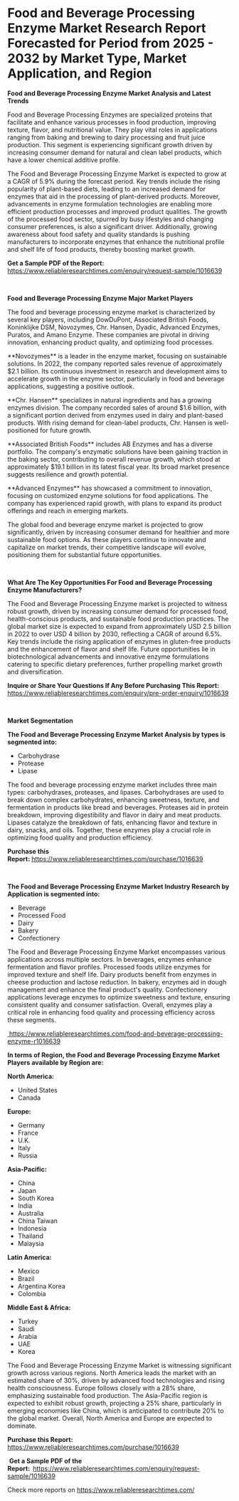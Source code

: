 <p><h1>Food and Beverage Processing Enzyme Market Research Report Forecasted for Period from 2025 -  2032 by Market Type, Market Application, and Region</h1></p><p><strong>Food and Beverage Processing Enzyme Market Analysis and Latest Trends</strong></p>
<p><p>Food and Beverage Processing Enzymes are specialized proteins that facilitate and enhance various processes in food production, improving texture, flavor, and nutritional value. They play vital roles in applications ranging from baking and brewing to dairy processing and fruit juice production. This segment is experiencing significant growth driven by increasing consumer demand for natural and clean label products, which have a lower chemical additive profile. </p><p>The Food and Beverage Processing Enzyme Market is expected to grow at a CAGR of 5.9% during the forecast period. Key trends include the rising popularity of plant-based diets, leading to an increased demand for enzymes that aid in the processing of plant-derived products. Moreover, advancements in enzyme formulation technologies are enabling more efficient production processes and improved product qualities. The growth of the processed food sector, spurred by busy lifestyles and changing consumer preferences, is also a significant driver. Additionally, growing awareness about food safety and quality standards is pushing manufacturers to incorporate enzymes that enhance the nutritional profile and shelf life of food products, thereby boosting market growth.</p></p>
<p><strong>Get a Sample PDF of the Report:&nbsp;</strong> <a href="https://www.reliableresearchtimes.com/enquiry/request-sample/1016639?utm_campaign=3055&utm_medium=2&utm_source=Github&utm_content=ia&utm_term=21032025&utm_id=food-and-beverage-processing-enzyme">https://www.reliableresearchtimes.com/enquiry/request-sample/1016639</a></p>
<p>&nbsp;</p>
<p><strong>Food and Beverage Processing Enzyme Major Market Players</strong></p>
<p><p>The food and beverage processing enzyme market is characterized by several key players, including DowDuPont, Associated British Foods, Koninklijke DSM, Novozymes, Chr. Hansen, Dyadic, Advanced Enzymes, Puratos, and Amano Enzyme. These companies are pivotal in driving innovation, enhancing product quality, and optimizing food processes.</p><p>**Novozymes** is a leader in the enzyme market, focusing on sustainable solutions. In 2022, the company reported sales revenue of approximately $2.1 billion. Its continuous investment in research and development aims to accelerate growth in the enzyme sector, particularly in food and beverage applications, suggesting a positive outlook.</p><p>**Chr. Hansen** specializes in natural ingredients and has a growing enzymes division. The company recorded sales of around $1.6 billion, with a significant portion derived from enzymes used in dairy and plant-based products. With rising demand for clean-label products, Chr. Hansen is well-positioned for future growth.</p><p>**Associated British Foods** includes AB Enzymes and has a diverse portfolio. The company's enzymatic solutions have been gaining traction in the baking sector, contributing to overall revenue growth, which stood at approximately $19.1 billion in its latest fiscal year. Its broad market presence suggests resilience and growth potential.</p><p>**Advanced Enzymes** has showcased a commitment to innovation, focusing on customized enzyme solutions for food applications. The company has experienced rapid growth, with plans to expand its product offerings and reach in emerging markets.</p><p>The global food and beverage enzyme market is projected to grow significantly, driven by increasing consumer demand for healthier and more sustainable food options. As these players continue to innovate and capitalize on market trends, their competitive landscape will evolve, positioning them for substantial future opportunities.</p></p>
<p>&nbsp;</p>
<p><strong>What Are The Key Opportunities For Food and Beverage Processing Enzyme Manufacturers?</strong></p>
<p><p>The Food and Beverage Processing Enzyme market is projected to witness robust growth, driven by increasing consumer demand for processed food, health-conscious products, and sustainable food production practices. The global market size is expected to expand from approximately USD 2.5 billion in 2022 to over USD 4 billion by 2030, reflecting a CAGR of around 6.5%. Key trends include the rising application of enzymes in gluten-free products and the enhancement of flavor and shelf life. Future opportunities lie in biotechnological advancements and innovative enzyme formulations catering to specific dietary preferences, further propelling market growth and diversification.</p></p>
<p><strong>Inquire or Share Your Questions If Any Before Purchasing This Report:</strong> <a href="https://www.reliableresearchtimes.com/enquiry/pre-order-enquiry/1016639?utm_campaign=3055&utm_medium=2&utm_source=Github&utm_content=ia&utm_term=21032025&utm_id=food-and-beverage-processing-enzyme">https://www.reliableresearchtimes.com/enquiry/pre-order-enquiry/1016639</a></p>
<p>&nbsp;</p>
<p><strong>Market Segmentation</strong></p>
<p><strong>The Food and Beverage Processing Enzyme Market Analysis by types is segmented into:</strong></p>
<p><ul><li>Carbohydrase</li><li>Protease</li><li>Lipase</li></ul></p>
<p><p>The food and beverage processing enzyme market includes three main types: carbohydrases, proteases, and lipases. Carbohydrases are used to break down complex carbohydrates, enhancing sweetness, texture, and fermentation in products like bread and beverages. Proteases aid in protein breakdown, improving digestibility and flavor in dairy and meat products. Lipases catalyze the breakdown of fats, enhancing flavor and texture in dairy, snacks, and oils. Together, these enzymes play a crucial role in optimizing food quality and production efficiency.</p></p>
<p><strong>Purchase this Report:&nbsp;</strong><a href="https://www.reliableresearchtimes.com/purchase/1016639?utm_campaign=3055&utm_medium=2&utm_source=Github&utm_content=ia&utm_term=21032025&utm_id=food-and-beverage-processing-enzyme">https://www.reliableresearchtimes.com/purchase/1016639</a></p>
<p>&nbsp;</p>
<p><strong>The Food and Beverage Processing Enzyme Market Industry Research by Application is segmented into:</strong></p>
<p><ul><li>Beverage</li><li>Processed Food</li><li>Dairy</li><li>Bakery</li><li>Confectionery</li></ul></p>
<p><p>The Food and Beverage Processing Enzyme Market encompasses various applications across multiple sectors. In beverages, enzymes enhance fermentation and flavor profiles. Processed foods utilize enzymes for improved texture and shelf life. Dairy products benefit from enzymes in cheese production and lactose reduction. In bakery, enzymes aid in dough management and enhance the final product's quality. Confectionery applications leverage enzymes to optimize sweetness and texture, ensuring consistent quality and consumer satisfaction. Overall, enzymes play a critical role in enhancing food quality and processing efficiency across these segments.</p></p>
<p><a href="https://www.reliableresearchtimes.com/food-and-beverage-processing-enzyme-r1016639?utm_campaign=3055&utm_medium=2&utm_source=Github&utm_content=ia&utm_term=21032025&utm_id=food-and-beverage-processing-enzyme">&nbsp;https://www.reliableresearchtimes.com/food-and-beverage-processing-enzyme-r1016639</a></p>
<p><strong>In terms of Region, the Food and Beverage Processing Enzyme Market Players available by Region are:</strong></p>
<p>
    <p> <strong> North America: </strong>
        <ul>
            <li>United States</li>
            <li>Canada</li>
        </ul>
        </p> 
    <p> <strong> Europe: </strong>
        <ul>
            <li>Germany</li>
            <li>France</li>
            <li>U.K.</li>
            <li>Italy</li>
            <li>Russia</li>
        </ul>
        </p> 
    <p> <strong> Asia-Pacific: </strong>
        <ul>
            <li>China</li>
            <li>Japan</li>
            <li>South Korea</li>
            <li>India</li>
            <li>Australia</li>
            <li>China Taiwan</li>
            <li>Indonesia</li>
            <li>Thailand</li>
            <li>Malaysia</li>
        </ul>
        </p> 
    <p> <strong> Latin America: </strong>
        <ul>
            <li>Mexico</li>
            <li>Brazil</li>
            <li>Argentina Korea</li>
            <li>Colombia</li>
        </ul>
        </p> 
    <p> <strong> Middle East & Africa: </strong>
        <ul>
            <li>Turkey</li>
            <li>Saudi</li>
            <li>Arabia</li>
            <li>UAE</li>
            <li>Korea</li>
        </ul>
    </p>
    </p>
<p><p>The Food and Beverage Processing Enzyme Market is witnessing significant growth across various regions. North America leads the market with an estimated share of 30%, driven by advanced food technologies and rising health consciousness. Europe follows closely with a 28% share, emphasizing sustainable food production. The Asia-Pacific region is expected to exhibit robust growth, projecting a 25% share, particularly in emerging economies like China, which is anticipated to contribute 20% to the global market. Overall, North America and Europe are expected to dominate.</p></p>
<p><strong>Purchase this Report: </strong><a href="https://www.reliableresearchtimes.com/purchase/1016639?utm_campaign=3055&utm_medium=2&utm_source=Github&utm_content=ia&utm_term=21032025&utm_id=food-and-beverage-processing-enzyme">https://www.reliableresearchtimes.com/purchase/1016639</a></p>
<p>&nbsp;<strong>Get a Sample PDF of the Report:&nbsp;&nbsp;</strong><a href="https://www.reliableresearchtimes.com/enquiry/request-sample/1016639?utm_campaign=3055&utm_medium=2&utm_source=Github&utm_content=ia&utm_term=21032025&utm_id=food-and-beverage-processing-enzyme">https://www.reliableresearchtimes.com/enquiry/request-sample/1016639</a></p>
<p><strong></strong></p>
<p>Check more reports on <a href="https://www.reliableresearchtimes.com/?utm_campaign=3055&utm_medium=2&utm_source=Github&utm_content=ia&utm_term=21032025&utm_id=food-and-beverage-processing-enzyme">https://www.reliableresearchtimes.com/</a></p>